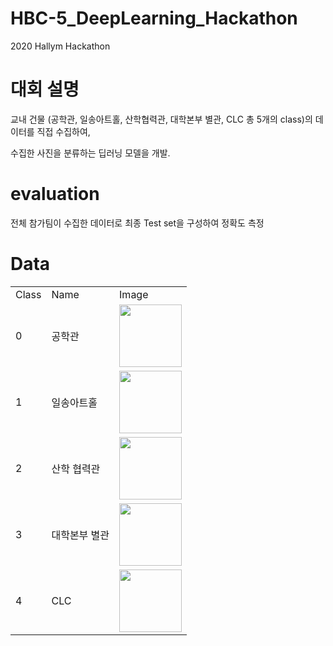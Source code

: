 # HBC-5_DeepLearning_Hackathon
2020 Hallym Hackathon

# 대회 설명

교내 건물 (공학관, 일송아트홀, 산학협력관, 대학본부 별관, CLC 총 5개의 class)의 데이터를 직접 수집하여, <br>

수집한 사진을 분류하는 딥러닝 모델을 개발.

# evaluation

전체 참가팀이 수집한 데이터로 최종 Test set을 구성하여 정확도 측정


# Data

<table>
  <tr>
    <td>Class</td>
    <td>Name</td>
    <td>Image</td>

  </tr>
  
  <tr>
  <td>0</td>
  <td>공학관</td>
  <td><img src = 'https://user-images.githubusercontent.com/77375223/118389775-7a514d00-b666-11eb-8c63-15a70f46ea24.png' width = 100></td>
  </tr>
  
  <tr>
  <td>1</td>
  <td>일송아트홀</td>
  <td><img src = 'https://user-images.githubusercontent.com/77375223/118389775-7a514d00-b666-11eb-8c63-15a70f46ea24.png' width = 100></td>
  </tr>
  
  <tr>
  <td>2</td>
  <td>산학 협력관</td>
  <td><img src = 'https://user-images.githubusercontent.com/77375223/118389775-7a514d00-b666-11eb-8c63-15a70f46ea24.png' width = 100></td>
  </tr>
  
  <tr>
  <td>3</td>
  <td>대학본부 별관</td>
  <td><img src = 'https://user-images.githubusercontent.com/77375223/118389775-7a514d00-b666-11eb-8c63-15a70f46ea24.png' width = 100></td>
  </tr>
  
  <tr>
  <td>4</td>
  <td>CLC</td>
  <td><img src = 'https://user-images.githubusercontent.com/77375223/118389775-7a514d00-b666-11eb-8c63-15a70f46ea24.png' width = 100></td>

  </tr>
  
      
